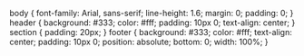 body {
    font-family: Arial, sans-serif;
    line-height: 1.6;
    margin: 0;
    padding: 0;
}
header {
    background: #333;
    color: #fff;
    padding: 10px 0;
    text-align: center;
}
section {
    padding: 20px;
}
footer {
    background: #333;
    color: #fff;
    text-align: center;
    padding: 10px 0;
    position: absolute;
    bottom: 0;
    width: 100%;
}

